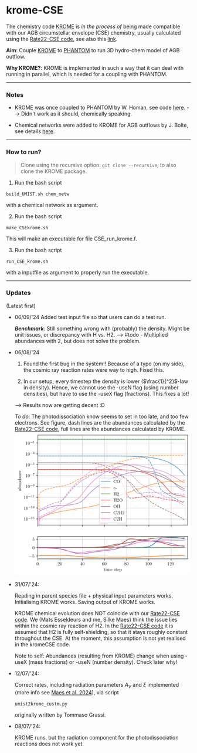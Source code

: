 # krome-CSE
The chemistry code [KROME](https://kromepackage.org/) is *in the process of* being made compatible with our AGB circumstellar envelope (CSE) chemistry, usually calculated using the [Rate22-CSE code](https://github.com/MarieVdS/rate22_cse_code), see also this [link](http://udfa.ajmarkwick.net/index.php?mode=downloads).

**Aim**: Couple [KROME](https://bitbucket.org/tgrassi/krome/) to [PHANTOM](https://github.com/danieljprice/phantom/tree/master) to run 3D hydro-chem model of AGB outflow. 

**Why KROME?**: KROME is implemented in such a way that it can deal with running in parallel, which is needed for a coupling with PHANTOM.

---
### Notes

- KROME was once coupled to PHANTOM by W. Homan, see code [here](https://github.com/danieljprice/phantom/blob/master/src/main/krome.f90). --> Didn't work as it should, chemically speaking.

- Chemical networks were added to KROME for AGB outflows by J. Bolte, see details [here](https://github.com/IvS-KULeuven/KROME).

---

### How to run?
> Clone using the recursive option: ```git clone --recursive```, to also clone the KROME package.

1. Run the bash script 
```
build_UMIST.sh chem_netw
```
with a chemical network as argument. 

2. Run the bash script 
```
make_CSEkrome.sh
```
This will make an executable for file CSE_run_krome.f.

3. Run the bash script 
```
run_CSE_krome.sh
```
 with a inputfile as argument to properly run the executable.

---

### Updates
(Latest first)

- 06/09/'24
    Added test input file so that users can do a test run.

    ***Benchmark***: Still something wrong with (probably) the density. Might be unit issues, or discrepancy with H vs. H2. --> #todo 
        - Multiplied abundances with 2, but does not solve the problem.

- 06/08/'24

    1. Found the first bug in the system!! Because of a typo (on my side), the cosmic ray reaction rates were way to high. Fixed this.

    2. In our setup, every timestep the density is lower ($\frac{1}{^2}$-law in density). Hence, we cannot use the -useN flag (using number densities), but have to use the -useX flag (fractions). This fixes a lot!

    --> Results now are getting decent :D

    *To do*: The photodissociation know seems to set in too late, and too few electrons. See figure, dash lines are the abundances calculated by the [Rate22-CSE code](https://github.com/MarieVdS/rate22_cse_code), full lines are the abundances calculated by KROME.
    ![First decent results](output_krome.png)

- 31/07/'24:

    Reading in parent species file + physical input parameters works. Initialising KROME works. Saving output of KROME works. 

    KROME chemical evolution does NOT coincide with our [Rate22-CSE code](https://github.com/MarieVdS/rate22_cse_code). We (Mats Esseldeurs and me, Silke Maes) think the issue lies within the cosmic ray reaction of H2. In the [Rate22-CSE code](https://github.com/MarieVdS/rate22_cse_code) it is assumed that H2 is fully self-shielding, so that it stays roughly constant throughout the CSE. At the moment, this assumption is not yet realised in the kromeCSE code.

    Note to self:
    Abundances (resulting from KROME) change when using -useX (mass fractions) or -useN (number density). Check later why!

- 12/07/'24:

    Correct rates, including radiation parameters $A_V$ and $\xi$ implemented (more info see [Maes et al. 2024](https://ui.adsabs.harvard.edu/abs/2024ApJ...969...79M/abstract)), via script 
    ```
    umist2krome_custm.py
    ```
    originally written by Tommaso Grassi.

- 08/07/'24:
    
    KROME runs, but the radiation component for the photodissociation reactions does not work yet. 
